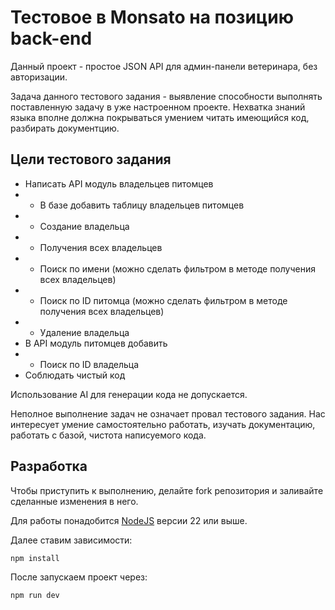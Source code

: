 # Тестовое в Monsato на позицию back-end

Данный проект - простое JSON API для админ-панели ветеринара, без авторизации.

Задача данного тестового задания - выявление способности выполнять поставленную задачу в уже настроенном проекте.
Нехватка знаний языка вполне должна покрываться умением читать имеющийся код, разбирать документцию.

## Цели тестового задания

- Написать API модуль владельцев питомцев
- - В базе добавить таблицу владельцев питомцев
- - Создание владельца
- - Получения всех владельцев
- - Поиск по имени (можно сделать фильтром в методе получения всех владельцев)
- - Поиск по ID питомца (можно сделать фильтром в методе получения всех владельцев)
- - Удаление владельца
- В API модуль питомцев добавить
- - Поиск по ID владельца
- Соблюдать чистый код

Использование AI для генерации кода не допускается.

Неполное выполнение задач не означает провал тестового задания.
Нас интересует умение самостоятельно работать, изучать документацию, работать с базой, чистота написуемого кода.

## Разработка

Чтобы приступить к выполнению, делайте fork репозитория и заливайте сделанные изменения в него.

Для работы понадобится [NodeJS](https://nodejs.org/en/download) версии 22 или выше.

Далее ставим зависимости:

```
npm install
```

После запускаем проект через:

```
npm run dev
```
